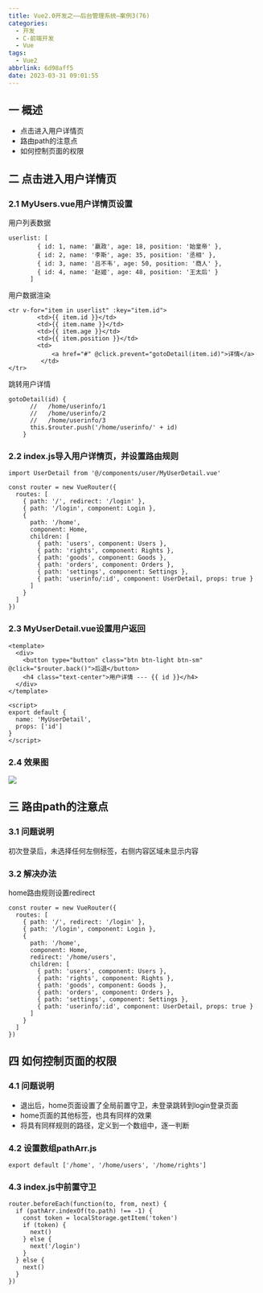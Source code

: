 ```yaml
---
title: Vue2.0开发之——后台管理系统—案例3(76)
categories:
  - 开发
  - C-前端开发
  - Vue
tags:
  - Vue2
abbrlink: 6d98aff5
date: 2023-03-31 09:01:55
---
```

## 一 概述

* 点击进入用户详情页
* 路由path的注意点
* 如何控制页面的权限

<!--more-->

## 二 点击进入用户详情页

### 2.1 MyUsers.vue用户详情页设置

用户列表数据

```
userlist: [
        { id: 1, name: '嬴政', age: 18, position: '始皇帝' },
        { id: 2, name: '李斯', age: 35, position: '丞相' },
        { id: 3, name: '吕不韦', age: 50, position: '商人' },
        { id: 4, name: '赵姬', age: 48, position: '王太后' }
      ]
```

用户数据渲染

```
<tr v-for="item in userlist" :key="item.id">
        <td>{{ item.id }}</td>
        <td>{{ item.name }}</td>
        <td>{{ item.age }}</td>
        <td>{{ item.position }}</td>
        <td>
            <a href="#" @click.prevent="gotoDetail(item.id)">详情</a>
         </td>
</tr>
```

跳转用户详情

```
gotoDetail(id) {
      //   /home/userinfo/1
      //   /home/userinfo/2
      //   /home/userinfo/3
      this.$router.push('/home/userinfo/' + id)
    }
```

### 2.2 index.js导入用户详情页，并设置路由规则

```
import UserDetail from '@/components/user/MyUserDetail.vue'

const router = new VueRouter({
  routes: [
    { path: '/', redirect: '/login' },
    { path: '/login', component: Login },
    {
      path: '/home',
      component: Home,
      children: [
        { path: 'users', component: Users },
        { path: 'rights', component: Rights },
        { path: 'goods', component: Goods },
        { path: 'orders', component: Orders },
        { path: 'settings', component: Settings },
        { path: 'userinfo/:id', component: UserDetail, props: true }
      ]
    }
  ]
})
```

### 2.3 MyUserDetail.vue设置用户返回

```
<template>
  <div>
    <button type="button" class="btn btn-light btn-sm" @click="$router.back()">后退</button>
    <h4 class="text-center">用户详情 --- {{ id }}</h4>
  </div>
</template>

<script>
export default {
  name: 'MyUserDetail',
  props: ['id']
}
</script>
```

### 2.4 效果图

![][1]

## 三 路由path的注意点

### 3.1 问题说明

初次登录后，未选择任何左侧标签，右侧内容区域未显示内容

### 3.2 解决办法

home路由规则设置redirect

```
const router = new VueRouter({
  routes: [
    { path: '/', redirect: '/login' },
    { path: '/login', component: Login },
    {
      path: '/home',
      component: Home,
      redirect: '/home/users',
      children: [
        { path: 'users', component: Users },
        { path: 'rights', component: Rights },
        { path: 'goods', component: Goods },
        { path: 'orders', component: Orders },
        { path: 'settings', component: Settings },
        { path: 'userinfo/:id', component: UserDetail, props: true }
      ]
    }
  ]
})
```

## 四 如何控制页面的权限

### 4.1 问题说明

* 退出后，home页面设置了全局前置守卫，未登录跳转到login登录页面
* home页面的其他标签，也具有同样的效果
* 将具有同样规则的路径，定义到一个数组中，逐一判断

### 4.2 设置数组pathArr.js

```
export default ['/home', '/home/users', '/home/rights']
```

### 4.3 index.js中前置守卫

```
router.beforeEach(function(to, from, next) {
  if (pathArr.indexOf(to.path) !== -1) {
    const token = localStorage.getItem('token')
    if (token) {
      next()
    } else {
      next('/login')
    }
  } else {
    next()
  }
})
```



[1]:https://cdn.staticaly.com/gh/PGzxc/CDN/master/blog-vue/vue2.0-76-service-manager-userinfo-jump.gif

